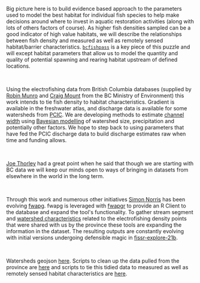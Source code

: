 Big picture here is to build evidence based approach to the parameters used to model the best habitat for individual fish species to help make decisions around where to invest in aquatic restoration activities (along with lots of others factors of course). As higher fish densities sampled can be a good indicator of high value habitats, we will describe the relationships between fish density and measured as well as remotely sensed habitat/barrier characteristics. [`bcfishpass`](https://github.com/smnorris/bcfishpass/tree/main/02_model/parameters_newgraph) is a key piece of this puzzle and will except habitat parameters that allow us to model the quantity and quality of potential spawning and rearing habitat upstream of defined locations. 

<br>

Using the electrofishing data from British Columbia databases (supplied by [Robin Munro](https://dir.gov.bc.ca/gtds.cgi?esearch=&updateRequest=&view=detailed&sortBy=name&for=people&attribute=display+name&matchMethod=is&searchString=Robin+Munro&objectId=125664) and [Craig Mount](dir.gov.bc.ca/gtds.cgi?esearch=&updateRequest=&view=detailed&sortBy=name&for=people&attribute=display+name&matchMethod=is&searchString=Craig+Mount&objectId=75558) from the BC Ministry of Environment) this work intends to tie fish density to habitat characteristics. Gradient is available in the freshwater atlas, and discharge data is available for some watersheds from [PCIC](https://www.pacificclimate.org/data/gridded-hydrologic-model-output).  We are developing methods to estimate [channel width](https://github.com/smnorris/bcfishpass/tree/main/01_prep/habitat/02_channel_width) using [Bayesian modelling](https://www.poissonconsulting.ca/temporary-hidden-link/859859031/channel-width-21b/) of watershed size, precipitation and potentially other factors. We hope to step back to using parameters that have fed the PCIC discharge data to build discharge estimates raw when time and funding allows. 

<br>

[Joe Thorley](https://github.com/poissonconsulting) had a great point when he said that though we are starting with BC data we will keep our minds open to ways of bringing in datasets from elsewhere in the world in the long term. 

<br>

Through this work and numerous other initiatives [Simon Norris](https://github.com/smnorris) has been evolving [fwapg](https://github.com/smnorris/fwapg). fwapg is leveraged with [fwapgr](https://github.com/poissonconsulting/fwapgr) to provide an R Client to the database and expand the tool's functionality. To gather stream segment and [watershed characteristics](https://github.com/smnorris/fissr_explore/tree/master/scripts) related to the electrofishing density points that were shared with us by the province these tools are expanding the information in the dataset. The resulting outputs are constantly evolving with initial versions undergoing defensible magic in [fissr-explore-21b](https://github.com/poissonconsulting/fissr-explore-21b).

<br>

Watersheds geojson [here](https://www.hillcrestgeo.ca/outgoing/public/fiss_density_watersheds.geojson).  Scripts to clean up the data pulled from the province are [here](https://github.com/NewGraphEnvironment/fissr_explore/tree/master/R) and scripts to tie this tidied data to measured as well as remotely sensed habitat characteristics are [here](https://github.com/NewGraphEnvironment/fissr_explore/tree/master/scripts).
